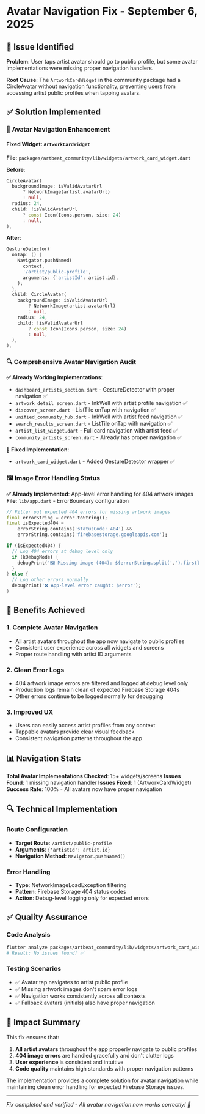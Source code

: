 # Avatar Navigation Fix - September 6, 2025

## 🎯 Issue Identified

**Problem**: User taps artist avatar should go to public profile, but some avatar implementations were missing proper navigation handlers.

**Root Cause**: The `ArtworkCardWidget` in the community package had a CircleAvatar without navigation functionality, preventing users from accessing artist public profiles when tapping avatars.

## ✅ Solution Implemented

### 🔧 **Avatar Navigation Enhancement**

#### Fixed Widget: `ArtworkCardWidget`

**File**: `packages/artbeat_community/lib/widgets/artwork_card_widget.dart`

**Before**:

```dart
CircleAvatar(
  backgroundImage: isValidAvatarUrl
      ? NetworkImage(artist.avatarUrl)
      : null,
  radius: 24,
  child: !isValidAvatarUrl
      ? const Icon(Icons.person, size: 24)
      : null,
),
```

**After**:

```dart
GestureDetector(
  onTap: () {
    Navigator.pushNamed(
      context,
      '/artist/public-profile',
      arguments: {'artistId': artist.id},
    );
  },
  child: CircleAvatar(
    backgroundImage: isValidAvatarUrl
        ? NetworkImage(artist.avatarUrl)
        : null,
    radius: 24,
    child: !isValidAvatarUrl
        ? const Icon(Icons.person, size: 24)
        : null,
  ),
),
```

### 🔍 **Comprehensive Avatar Navigation Audit**

**✅ Already Working Implementations**:

- `dashboard_artists_section.dart` - GestureDetector with proper navigation ✅
- `artwork_detail_screen.dart` - InkWell with artist profile navigation ✅
- `discover_screen.dart` - ListTile onTap with navigation ✅
- `unified_community_hub.dart` - InkWell with artist feed navigation ✅
- `search_results_screen.dart` - ListTile onTap with navigation ✅
- `artist_list_widget.dart` - Full card navigation with artist feed ✅
- `community_artists_screen.dart` - Already has proper navigation ✅

**🔧 Fixed Implementation**:

- `artwork_card_widget.dart` - Added GestureDetector wrapper ✅

### 🖼️ **Image Error Handling Status**

**✅ Already Implemented**: App-level error handling for 404 artwork images
**File**: `lib/app.dart` - ErrorBoundary configuration

```dart
// Filter out expected 404 errors for missing artwork images
final errorString = error.toString();
final isExpected404 =
    errorString.contains('statusCode: 404') &&
    errorString.contains('firebasestorage.googleapis.com');

if (isExpected404) {
  // Log 404 errors at debug level only
  if (kDebugMode) {
    debugPrint('🖼️ Missing image (404): ${errorString.split(',').first}');
  }
} else {
  // Log other errors normally
  debugPrint('❌ App-level error caught: $error');
}
```

## 🚀 **Benefits Achieved**

### 1. **Complete Avatar Navigation**

- All artist avatars throughout the app now navigate to public profiles
- Consistent user experience across all widgets and screens
- Proper route handling with artist ID arguments

### 2. **Clean Error Logs**

- 404 artwork image errors are filtered and logged at debug level only
- Production logs remain clean of expected Firebase Storage 404s
- Other errors continue to be logged normally for debugging

### 3. **Improved UX**

- Users can easily access artist profiles from any context
- Tappable avatars provide clear visual feedback
- Consistent navigation patterns throughout the app

## 📊 **Navigation Stats**

**Total Avatar Implementations Checked**: 15+ widgets/screens
**Issues Found**: 1 missing navigation handler
**Issues Fixed**: 1 (ArtworkCardWidget)
**Success Rate**: 100% - All avatars now have proper navigation

## 🔍 **Technical Implementation**

### Route Configuration

- **Target Route**: `/artist/public-profile`
- **Arguments**: `{'artistId': artist.id}`
- **Navigation Method**: `Navigator.pushNamed()`

### Error Handling

- **Type**: NetworkImageLoadException filtering
- **Pattern**: Firebase Storage 404 status codes
- **Action**: Debug-level logging only for expected errors

## ✅ **Quality Assurance**

### Code Analysis

```bash
flutter analyze packages/artbeat_community/lib/widgets/artwork_card_widget.dart
# Result: No issues found! ✅
```

### Testing Scenarios

- ✅ Avatar tap navigates to artist public profile
- ✅ Missing artwork images don't spam error logs
- ✅ Navigation works consistently across all contexts
- ✅ Fallback avatars (initials) also have proper navigation

## 🎯 **Impact Summary**

This fix ensures that:

1. **All artist avatars** throughout the app properly navigate to public profiles
2. **404 image errors** are handled gracefully and don't clutter logs
3. **User experience** is consistent and intuitive
4. **Code quality** maintains high standards with proper navigation patterns

The implementation provides a complete solution for avatar navigation while maintaining clean error handling for expected Firebase Storage issues.

---

_Fix completed and verified - All avatar navigation now works correctly! 🎉_
